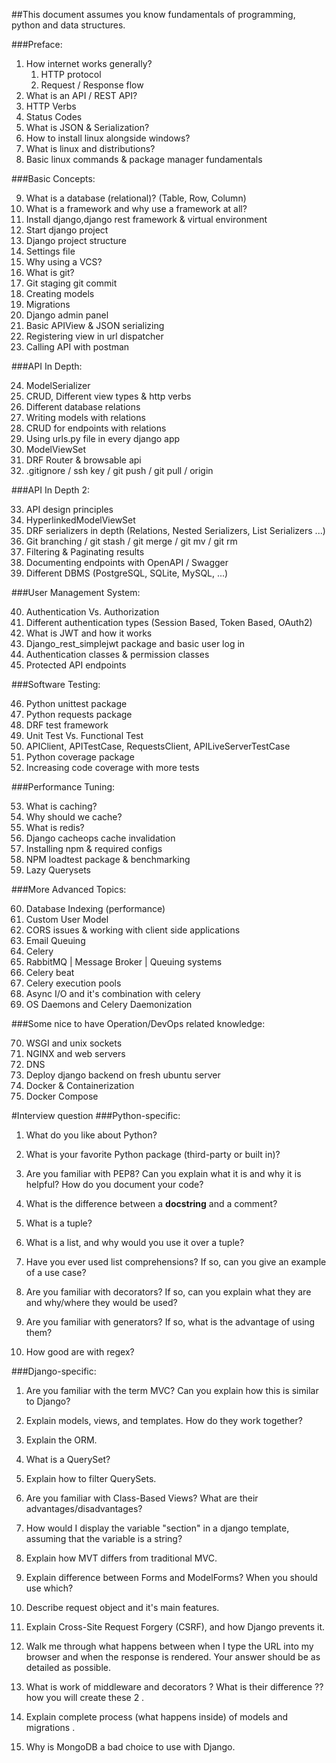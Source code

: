 ##This document assumes you know fundamentals of programming, python and data structures. 

###Preface:

1. How internet works generally?
    1. HTTP protocol
    2. Request / Response flow
2. What is an API / REST API?
3. HTTP Verbs
4. Status Codes
5. What is JSON & Serialization?
6. How to install linux alongside windows?
7. What is linux and distributions?
8. Basic linux commands & package manager fundamentals


###Basic Concepts:

9. What is a database (relational)? (Table, Row, Column)
10. What is a framework and why use a framework at all?
11. Install django,django rest framework & virtual environment
12. Start django project
13. Django project structure
14. Settings file
15. Why using a VCS?
16. What is git?
17. Git staging git commit
18. Creating models
19. Migrations
20. Django admin panel
21. Basic APIView & JSON serializing
22. Registering view in url dispatcher
23. Calling API with postman


###API In Depth:

24. ModelSerializer
25. CRUD, Different view types & http verbs
26. Different database relations
27. Writing models with relations
28. CRUD for endpoints with relations
29. Using urls.py file in every django app
30. ModelViewSet
31. DRF Router & browsable api
32. .gitignore / ssh key / git push / git pull / origin


###API In Depth 2:

33. API design principles
34. HyperlinkedModelViewSet
35. DRF serializers in depth (Relations, Nested Serializers, List Serializers ...)
36. Git branching / git stash / git merge / git mv / git rm
37. Filtering & Paginating results
38. Documenting endpoints with OpenAPI / Swagger
39. Different DBMS (PostgreSQL, SQLite, MySQL, ...)


###User Management System:

40. Authentication Vs. Authorization
41. Different authentication types (Session Based, Token Based, OAuth2)
42. What is JWT and how it works
43. Django_rest_simplejwt package and basic user log in
44. Authentication classes & permission classes
45. Protected API endpoints


###Software Testing:

46. Python unittest package
47. Python requests package
48. DRF test framework
49. Unit Test Vs. Functional Test
50. APIClient, APITestCase, RequestsClient, APILiveServerTestCase
51. Python coverage package
52. Increasing code coverage with more tests


###Performance Tuning:

53. What is caching?
54. Why should we cache?
55. What is redis?
56. Django cacheops cache invalidation
57. Installing npm & required configs
58. NPM loadtest package & benchmarking
59. Lazy Querysets


###More Advanced Topics:

60. Database Indexing (performance)
61. Custom User Model
62. CORS issues & working with client side applications
63. Email Queuing
64. Celery
65. RabbitMQ | Message Broker | Queuing systems
66. Celery beat
67. Celery execution pools
68. Async I/O and it's combination with celery
69. OS Daemons and Celery Daemonization


###Some nice to have Operation/DevOps related knowledge:

70. WSGI and unix sockets
71. NGINX and web servers
72. DNS
72. Deploy django backend on fresh ubuntu server
73. Docker & Containerization
74. Docker Compose

#Interview question
###Python-specific:

1. What do you like about Python?

2. What is your favorite Python package (third-party or built in)?

3. Are you familiar with PEP8? Can you explain what it is and why it is helpful? How do you document your code?

4. What is the difference between a __docstring__ and a comment?

5. What is a tuple?

6. What is a list, and why would you use it over a tuple?

7. Have you ever used list comprehensions? If so, can you give an example of a use case?

8. Are you familiar with decorators? If so, can you explain what they are and why/where they would be used?

9. Are you familiar with generators? If so, what is the advantage of using them?

10. How good are with regex?

###Django-specific:

1. Are you familiar with the term MVC? Can you explain how this is similar to Django?

2. Explain models, views, and templates. How do they work together?

3. Explain the ORM.

4. What is a QuerySet?

5. Explain how to filter QuerySets.

6. Are you familiar with Class-Based Views? What are their advantages/disadvantages?

7. How would I display the variable "section" in a django template, assuming that the variable is a string?

8. Explain how MVT differs from traditional MVC.

9. Explain difference between Forms and ModelForms? When you should use which?

10. Describe request object and it's main features.

11. Explain Cross-Site Request Forgery (CSRF), and how Django prevents it.

12. Walk me through what happens between when I type the URL into my browser and when the response is rendered. Your answer should be as detailed as possible. 

13. What is work of middleware and decorators ? What is their difference ?? how you will create these 2 .

14. Explain complete process (what happens inside) of models and migrations .

15. Why is MongoDB a bad choice to use with Django.

